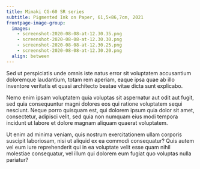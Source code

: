 ```yaml
---
title: Mimaki CG-60 SR series
subtitle: Pigmented Ink on Paper, 61,5×86,7cm, 2021
frontpage-image-group:
  images:
    - screenshot-2020-08-08-at-12.30.35.png
    - screenshot-2020-08-08-at-12.30.30.png
    - screenshot-2020-08-08-at-12.30.25.png
    - screenshot-2020-08-08-at-12.30.20.png
  align: between
---
```

Sed ut perspiciatis unde omnis iste natus error sit voluptatem accusantium doloremque laudantium, totam rem aperiam, eaque ipsa quae ab illo inventore veritatis et quasi architecto beatae vitae dicta sunt explicabo. 

Nemo enim ipsam voluptatem quia voluptas sit aspernatur aut odit aut fugit, sed quia consequuntur magni dolores eos qui ratione voluptatem sequi nesciunt. Neque porro quisquam est, qui dolorem ipsum quia dolor sit amet, consectetur, adipisci velit, sed quia non numquam eius modi tempora incidunt ut labore et dolore magnam aliquam quaerat voluptatem. 

Ut enim ad minima veniam, quis nostrum exercitationem ullam corporis suscipit laboriosam, nisi ut aliquid ex ea commodi consequatur? Quis autem vel eum iure reprehenderit qui in ea voluptate velit esse quam nihil molestiae consequatur, vel illum qui dolorem eum fugiat quo voluptas nulla pariatur?